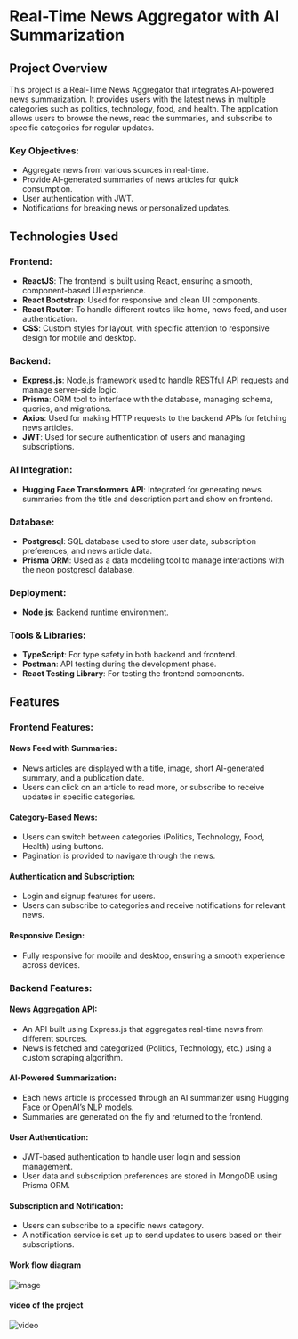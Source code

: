 # Real-Time News Aggregator with AI Summarization

## Project Overview
This project is a Real-Time News Aggregator that integrates AI-powered news summarization. It provides users with the latest news in multiple categories such as politics, technology, food, and health. The application allows users to browse the news, read the summaries, and subscribe to specific categories for regular updates.

### Key Objectives:
- Aggregate news from various sources in real-time.
- Provide AI-generated summaries of news articles for quick consumption.
- User authentication with JWT.
- Notifications for breaking news or personalized updates.

## Technologies Used

### Frontend:
- **ReactJS**: The frontend is built using React, ensuring a smooth, component-based UI experience.
- **React Bootstrap**: Used for responsive and clean UI components.
- **React Router**: To handle different routes like home, news feed, and user authentication.
- **CSS**: Custom styles for layout, with specific attention to responsive design for mobile and desktop.

### Backend:
- **Express.js**: Node.js framework used to handle RESTful API requests and manage server-side logic.
- **Prisma**: ORM tool to interface with the database, managing schema, queries, and migrations.
- **Axios**: Used for making HTTP requests to the backend APIs for fetching news articles.
- **JWT**: Used for secure authentication of users and managing subscriptions.

### AI Integration:
- **Hugging Face Transformers API**: Integrated for generating news summaries from the title and description part and show on frontend.

### Database:
- **Postgresql**: SQL database used to store user data, subscription preferences, and news article data.
- **Prisma ORM**: Used as a data modeling tool to manage interactions with the neon postgresql database.

### Deployment:
- **Node.js**: Backend runtime environment.

### Tools & Libraries:
- **TypeScript**: For type safety in both backend and frontend.
- **Postman**: API testing during the development phase.
- **React Testing Library**: For testing the frontend components.

## Features

### Frontend Features:

#### News Feed with Summaries:
- News articles are displayed with a title, image, short AI-generated summary, and a publication date.
- Users can click on an article to read more, or subscribe to receive updates in specific categories.

#### Category-Based News:
- Users can switch between categories (Politics, Technology, Food, Health) using buttons.
- Pagination is provided to navigate through the news.

#### Authentication and Subscription:
- Login and signup features for users.
- Users can subscribe to categories and receive notifications for relevant news.

#### Responsive Design:
- Fully responsive for mobile and desktop, ensuring a smooth experience across devices.

### Backend Features:

#### News Aggregation API:
- An API built using Express.js that aggregates real-time news from different sources.
- News is fetched and categorized (Politics, Technology, etc.) using a custom scraping algorithm.

#### AI-Powered Summarization:
- Each news article is processed through an AI summarizer using Hugging Face or OpenAI’s NLP models.
- Summaries are generated on the fly and returned to the frontend.

#### User Authentication:
- JWT-based authentication to handle user login and session management.
- User data and subscription preferences are stored in MongoDB using Prisma ORM.

#### Subscription and Notification:
- Users can subscribe to a specific news category.
- A notification service is set up to send updates to users based on their subscriptions.

#### Work flow diagram

![image](https://github.com/user-attachments/assets/067fa017-be0a-4457-9727-7de2dd7d9389)

#### video of the project
![video](https://drive.google.com/file/d/17OWmLMsJnL1nGn3fhprqJhEyNVTC4_eU/view?usp=sharing)